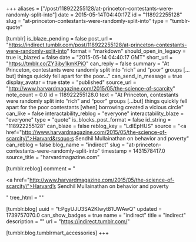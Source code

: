 +++
aliases = ["/post/118922255128/at-princeton-contestants-were-randomly-split-into"]
date = 2015-05-14T04:40:17Z
id = "118922255128"
slug = "at-princeton-contestants-were-randomly-split-into"
type = "tumblr-quote"

[tumblr]
is_blaze_pending = false
post_url = "https://indirect.tumblr.com/post/118922255128/at-princeton-contestants-were-randomly-split-into"
format = "markdown"
should_open_in_legacy = true
is_blazed = false
date = "2015-05-14 04:40:17 GMT"
short_url = "https://tmblr.co/ZY3jby1kmKPiO"
can_reply = false
summary = "At Princeton, contestants were randomly split into “rich” and “poor” groups […but] things quickly fell apart for the poor..."
can_send_in_message = true
display_avatar = true
state = "published"
source_url = "http://www.harvardmagazine.com/2015/05/the-science-of-scarcity"
note_count = 0.0
id = 118922255128.0
text = "At Princeton, contestants were randomly split into “rich” and “poor” groups […but] things quickly fell apart for the poor contestants [when] borrowing created a vicious circle"
can_like = false
interactability_reblog = "everyone"
interactability_blaze = "everyone"
type = "quote"
is_blocks_post_format = false
id_string = "118922255128"
can_blaze = false
reblog_key = "LdIEpHUS"
source = "<a href=\"http://www.harvardmagazine.com/2015/05/the-science-of-scarcity\">Harvard&rsquo;s Sendhil Mullainathan on behavior and poverty</a>"
can_reblog = false
blog_name = "indirect"
slug = "at-princeton-contestants-were-randomly-split-into"
timestamp = 1431578417.0
source_title = "harvardmagazine.com"

[tumblr.reblog]
comment = "<p><a href=\"http://www.harvardmagazine.com/2015/05/the-science-of-scarcity\">Harvard’s Sendhil Mullainathan on behavior and poverty</a></p>"
tree_html = ""

[tumblr.blog]
uuid = "t:PgyUJU3SA2Klwyt81UWAwQ"
updated = 1739757070.0
can_show_badges = true
name = "indirect"
title = "indirect"
description = ""
url = "https://indirect.tumblr.com/"

[tumblr.blog.tumblrmart_accessories]
+++
